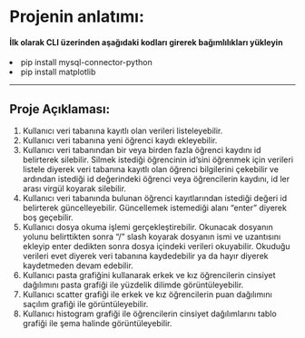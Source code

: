 <h1> Projenin anlatımı: </h1>

#### İlk olarak CLI üzerinden aşağıdaki kodları girerek bağımlılıkları yükleyin
<li>pip install mysql-connector-python</li>
<li>pip install matplotlib</li>

***
## Proje Açıklaması:
<ol>
  <li> Kullanıcı veri tabanına kayıtlı olan verileri listeleyebilir.</li>
  <li> Kullanıcı veri tabanına yeni öğrenci kaydı ekleyebilir.</li>
  <li> Kullanıcı veri tabanından bir veya birden fazla öğrenci kaydını id belirterek silebilir. Silmek istediği öğrencinin id’sini öğrenmek için  verileri listele diyerek veri tabanına kayıtlı olan öğrenci bilgilerini çekebilir ve ardından istediği id değerindeki öğrenci veya öğrencilerin kaydını, id ler arası virgül koyarak silebilir.</li>
  <li> Kullanıcı veri tabanında bulunan öğrenci kayıtlarından istediği değeri id belirterek güncelleyebilir. Güncellemek istemediği alanı “enter” diyerek boş geçebilir.</li>
  <li> Kullanıcı dosya okuma işlemi gerçekleştirebilir. Okunacak dosyanın yolunu belirttikten sonra “/” slash koyarak dosyanın ismi ve uzantısını ekleyip enter dedikten sonra dosya içindeki verileri okuyabilir. Okuduğu verileri evet diyerek veri tabanına kaydedebilir ya da hayır diyerek kaydetmeden devam edebilir.</li>
  <li> Kullanıcı pasta grafiğini kullanarak erkek ve kız öğrencilerin cinsiyet dağılımını pasta grafiği ile yüzdelik dilimde görüntüleyebilir.</li>
  <li> Kullanıcı scatter grafiği ile erkek ve kız öğrencilerin puan dağılımını saçılım grafiği ile görüntüleyebilir.</li>
  <li> Kullanıcı histogram grafiği ile öğrencilerin cinsiyet dağılımlarını tablo grafiği ile şema halinde görüntüleyebilir.</li>
</ol>
